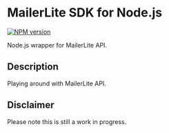 # MailerLite SDK for Node.js
[![NPM version][npm-image]][npm-url]

Node.js wrapper for MailerLite API.

## Description

Playing around with MailerLite API.

## Disclaimer

Please note this is still a work in progress.

[npm-url]: https://npmjs.org/package/mailerlite
[npm-image]: http://img.shields.io/npm/v/mailerlite.svg
